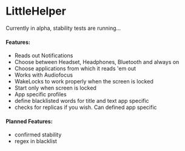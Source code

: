 # LittleHelper
Currently in alpha, stability tests are running...
#### Features:
- Reads out Notifications
- Choose between Headset, Headphones, Bluetooth and always on
- Choose applications from which it reads 'em out
- Works with Audiofocus
- WakeLocks to work properly when the screen is locked
- Start only when screen is locked
- App specific profiles
- define blacklisted words for title and text app specific
- checks for replicas if you wish. Can defined app specific

#### Planned Features:
- confirmed stability
- regex in blacklist
